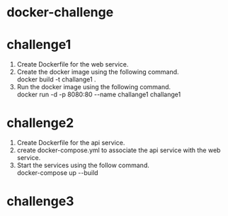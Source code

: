# docker-challenge

# challenge1
1. Create Dockerfile for the web service.
2. Create the docker image using the following command.  
docker build -t challange1 .
3. Run the docker image using the following command.  
docker run -d -p 8080:80 --name challange1 challange1

# challenge2
1. Create Dockerfile for the api service.
2. create docker-compose.yml to associate the api service with the web service.
3. Start the services using the follow command.   
docker-compose up --build

# challenge3

#